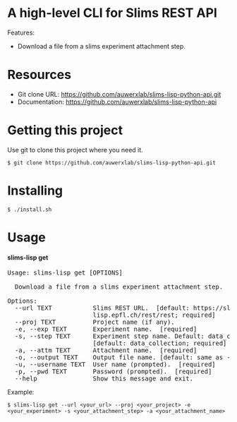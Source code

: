# A high-level CLI for Slims REST API

Features:
- Download a file from a slims experiment attachment step.

# Resources

- Git clone URL: https://github.com/auwerxlab/slims-lisp-python-api.git
- Documentation: https://github.com/auwerxlab/slims-lisp-python-api

# Getting this project

Use git to clone this project where you need it.
```
$ git clone https://github.com/auwerxlab/slims-lisp-python-api.git
```

# Installing

```
$ ./install.sh
```

# Usage

#### slims-lisp get
<pre>
Usage: slims-lisp get [OPTIONS]

  Download a file from a slims experiment attachment step.

Options:
  --url TEXT           Slims REST URL.  [default: https://slims-
                       lisp.epfl.ch/rest/rest; required]
  --proj TEXT          Project name (if any).
  -e, --exp TEXT       Experiment name.  [required]
  -s, --step TEXT      Experiment step name. Default: data_collection
                       [default: data_collection; required]
  -a, --attm TEXT      Attachment name.  [required]
  -o, --output TEXT    Output file name. [default: same as --attm]
  -u, --username TEXT  User name (prompted).  [required]
  -p, --pwd TEXT       Password (prompted).  [required]
  --help               Show this message and exit.
</pre>

Example:

```
$ slims-lisp get --url <your_url> --proj <your_project> -e <your_experiment> -s <your_attachment_step> -a <your_attachment_name>
```

